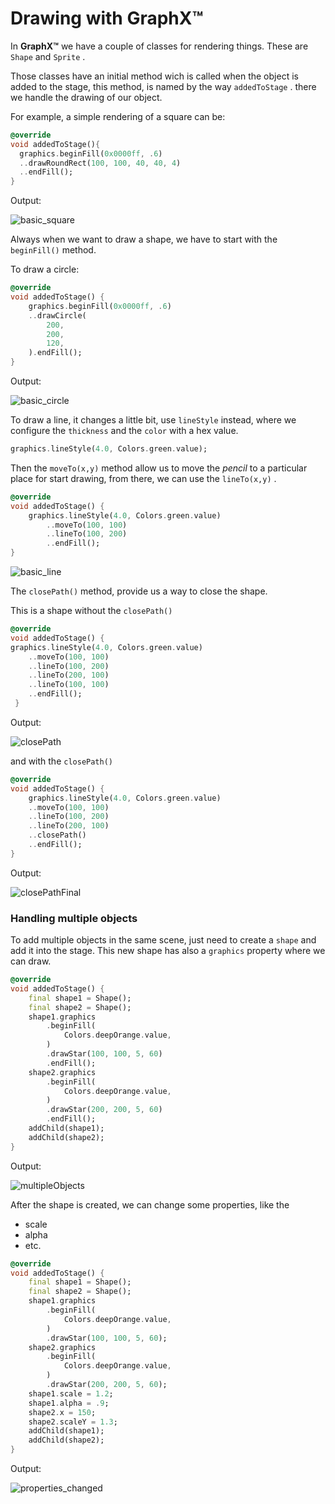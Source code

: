 # Drawing with GraphX™

In **GraphX™** we have a couple of classes for rendering things.
These are `Shape` and `Sprite` .

Those classes have an initial method wich is called when the object
is added to the stage, this method, is named by the way `addedToStage` .
there we handle the drawing of our object.

For example, a simple rendering of a square can be:

``` dart
@override
void addedToStage(){
  graphics.beginFill(0x0000ff, .6)
  ..drawRoundRect(100, 100, 40, 40, 4)
  ..endFill();
}
```

Output: 

![basic_square](https://user-images.githubusercontent.com/44511181/99677710-c8d7b300-2a58-11eb-849e-8a3a5e79f144.jpg)

Always when we want to draw a shape, we have to start with the
`beginFill()` method.

To draw a circle:

``` dart
@override
void addedToStage() {
    graphics.beginFill(0x0000ff, .6)
    ..drawCircle(
        200,
        200,
        120,
    ).endFill();
}
```

Output: 

![basic_circle](https://user-images.githubusercontent.com/44511181/99679843-2a991c80-2a5b-11eb-95cb-0c77318dc9cd.jpg)

To draw a line, it changes a little bit, use `lineStyle` instead, where we configure the `thickness` and the `color` with a hex value.

``` dart
graphics.lineStyle(4.0, Colors.green.value);
```

Then the `moveTo(x,y)` method allow us to move the *pencil* to a particular place for start drawing, from there, we can use the `lineTo(x,y)` .

``` dart
@override
void addedToStage() {
    graphics.lineStyle(4.0, Colors.green.value)
        ..moveTo(100, 100)
        ..lineTo(100, 200)
        ..endFill();
}
```

![basic_line](https://user-images.githubusercontent.com/44511181/99682895-7f8a6200-2a5e-11eb-97c9-718a552d26c1.jpg)

The `closePath()` method, provide us a way to close the shape.

This is a shape without the `closePath()`

``` dart
@override
void addedToStage() {
graphics.lineStyle(4.0, Colors.green.value)
    ..moveTo(100, 100)
    ..lineTo(100, 200)
    ..lineTo(200, 100)
    ..lineTo(100, 100)
    ..endFill();
 }

```

Output: 

![closePath](https://user-images.githubusercontent.com/44511181/99716119-7b723a80-2a86-11eb-8460-ad5aec26107e.jpg)

and with the `closePath()`

``` dart
@override
void addedToStage() {
    graphics.lineStyle(4.0, Colors.green.value)
    ..moveTo(100, 100)
    ..lineTo(100, 200)
    ..lineTo(200, 100)
    ..closePath()
    ..endFill();
}

```

Output: 

![closePathFinal](https://user-images.githubusercontent.com/44511181/99716537-fdfafa00-2a86-11eb-9167-e6e410320922.jpg)

### Handling multiple objects

To add multiple objects in the same scene, just need to create a `shape` and add it into the stage. This new shape has also a `graphics` property where we can draw.

``` dart
@override
void addedToStage() {
    final shape1 = Shape();
    final shape2 = Shape();
    shape1.graphics
        .beginFill(
            Colors.deepOrange.value,
        )
        .drawStar(100, 100, 5, 60)
        .endFill();
    shape2.graphics
        .beginFill(
            Colors.deepOrange.value,
        )
        .drawStar(200, 200, 5, 60)
        .endFill();
    addChild(shape1);
    addChild(shape2);
}
```

Output:

![multipleObjects](https://user-images.githubusercontent.com/44511181/99721646-4c5fc700-2a8e-11eb-8445-1d8f1c1d68a8.jpg)

After the shape is created, we can change some properties, like
the 

* scale
* alpha
* etc.

``` dart
@override
void addedToStage() {
    final shape1 = Shape();
    final shape2 = Shape();
    shape1.graphics
        .beginFill(
            Colors.deepOrange.value,
        )
        .drawStar(100, 100, 5, 60);
    shape2.graphics
        .beginFill(
            Colors.deepOrange.value,
        )
        .drawStar(200, 200, 5, 60);
    shape1.scale = 1.2;
    shape1.alpha = .9;
    shape2.x = 150;
    shape2.scaleY = 1.3;
    addChild(shape1);
    addChild(shape2);
}
```

Output:

![properties_changed](https://user-images.githubusercontent.com/44511181/99722706-cfcde800-2a8f-11eb-9999-2a0301f36e2b.jpg)
